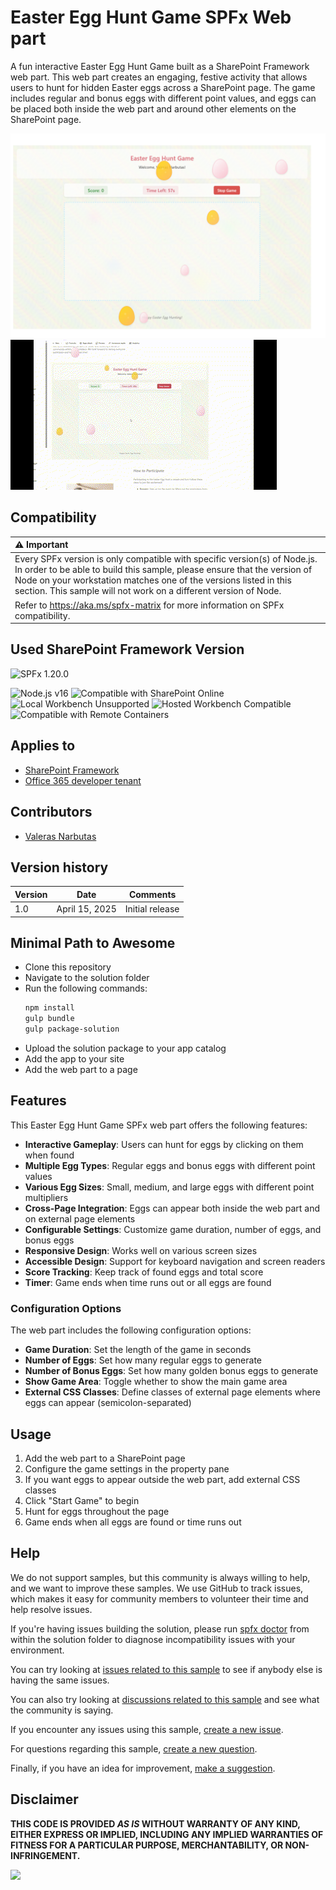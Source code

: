 # Easter Egg Hunt Game SPFx Web part

A fun interactive Easter Egg Hunt Game built as a SharePoint Framework web part. This web part creates an engaging, festive activity that allows users to hunt for hidden Easter eggs across a SharePoint page. The game includes regular and bonus eggs with different point values, and eggs can be placed both inside the web part and around other elements on the SharePoint page.

![Huntgame](./assets/huntgame.png)
![Easter Egg Hunt Game in action](./assets/EasterEggHunt.gif)


## Compatibility

| :warning: Important          |
|:---------------------------|
| Every SPFx version is only compatible with specific version(s) of Node.js. In order to be able to build this sample, please ensure that the version of Node on your workstation matches one of the versions listed in this section. This sample will not work on a different version of Node.|
|Refer to <https://aka.ms/spfx-matrix> for more information on SPFx compatibility.   |


## Used SharePoint Framework Version

![SPFx 1.20.0](https://img.shields.io/badge/version-1.20.0-green.svg)

![Node.js v16 ](https://img.shields.io/badge/Node.js-v16-green.svg)
![Compatible with SharePoint Online](https://img.shields.io/badge/SharePoint%20Online-Compatible-green.svg)
![Local Workbench Unsupported](https://img.shields.io/badge/Local%20Workbench-Unsupported-red.svg "Local workbench is no longer available as of SPFx 1.13 and above")
![Hosted Workbench Compatible](https://img.shields.io/badge/Hosted%20Workbench-Compatible-green.svg)
![Compatible with Remote Containers](https://img.shields.io/badge/Remote%20Containers-Compatible-green.svg)

## Applies to

* [SharePoint Framework](https://learn.microsoft.com/sharepoint/dev/spfx/sharepoint-framework-overview)
* [Office 365 developer tenant](https://learn.microsoft.com/sharepoint/dev/spfx/set-up-your-developer-tenant)

## Contributors

* [Valeras Narbutas](https://github.com/ValerasNarbutas)

## Version history

Version|Date|Comments
-------|----|--------
1.0|April 15, 2025|Initial release

## Minimal Path to Awesome

- Clone this repository
- Navigate to the solution folder
- Run the following commands:
  ```bash
  npm install
  gulp bundle
  gulp package-solution
  ```
- Upload the solution package to your app catalog
- Add the app to your site
- Add the web part to a page

## Features

This Easter Egg Hunt Game SPFx web part offers the following features:

- **Interactive Gameplay**: Users can hunt for eggs by clicking on them when found
- **Multiple Egg Types**: Regular eggs and bonus eggs with different point values
- **Various Egg Sizes**: Small, medium, and large eggs with different point multipliers
- **Cross-Page Integration**: Eggs can appear both inside the web part and on external page elements
- **Configurable Settings**: Customize game duration, number of eggs, and bonus eggs
- **Responsive Design**: Works well on various screen sizes
- **Accessible Design**: Support for keyboard navigation and screen readers
- **Score Tracking**: Keep track of found eggs and total score
- **Timer**: Game ends when time runs out or all eggs are found

### Configuration Options

The web part includes the following configuration options:

- **Game Duration**: Set the length of the game in seconds
- **Number of Eggs**: Set how many regular eggs to generate
- **Number of Bonus Eggs**: Set how many golden bonus eggs to generate
- **Show Game Area**: Toggle whether to show the main game area
- **External CSS Classes**: Define classes of external page elements where eggs can appear (semicolon-separated)

## Usage

1. Add the web part to a SharePoint page
2. Configure the game settings in the property pane
3. If you want eggs to appear outside the web part, add external CSS classes
4. Click "Start Game" to begin
5. Hunt for eggs throughout the page
6. Game ends when all eggs are found or time runs out

## Help

We do not support samples, but this community is always willing to help, and we want to improve these samples. We use GitHub to track issues, which makes it easy for  community members to volunteer their time and help resolve issues.

If you're having issues building the solution, please run [spfx doctor](https://pnp.github.io/cli-microsoft365/cmd/spfx/spfx-doctor/) from within the solution folder to diagnose incompatibility issues with your environment.

You can try looking at [issues related to this sample](https://github.com/pnp/sp-dev-fx-webparts/issues?q=label%3A%22sample%3A%20react-advent-calendar%22) to see if anybody else is having the same issues.

You can also try looking at [discussions related to this sample](https://github.com/pnp/sp-dev-fx-webparts/discussions?discussions_q=react-advent-calendar) and see what the community is saying.

If you encounter any issues using this sample, [create a new issue](https://github.com/pnp/sp-dev-fx-webparts/issues/new?assignees=&labels=Needs%3A+Triage+%3Amag%3A%2Ctype%3Abug-suspected%2Csample%3A%20react-advent-calendar&template=bug-report.yml&sample=react-advent-calendar&authors=@YOURGITHUBUSERNAME&title=react-advent-calendar%20-%20).

For questions regarding this sample, [create a new question](https://github.com/pnp/sp-dev-fx-webparts/issues/new?assignees=&labels=Needs%3A+Triage+%3Amag%3A%2Ctype%3Aquestion%2Csample%3A%20react-advent-calendar&template=question.yml&sample=react-advent-calendar&authors=@YOURGITHUBUSERNAME&title=react-advent-calendar%20-%20).

Finally, if you have an idea for improvement, [make a suggestion](https://github.com/pnp/sp-dev-fx-webparts/issues/new?assignees=&labels=Needs%3A+Triage+%3Amag%3A%2Ctype%3Aenhancement%2Csample%3A%20react-advent-calendar&template=suggestion.yml&sample=react-advent-calendar&authors=@YOURGITHUBUSERNAME&title=react-advent-calendar%20-%20).

## Disclaimer

**THIS CODE IS PROVIDED _AS IS_ WITHOUT WARRANTY OF ANY KIND, EITHER EXPRESS OR IMPLIED, INCLUDING ANY IMPLIED WARRANTIES OF FITNESS FOR A PARTICULAR PURPOSE, MERCHANTABILITY, OR NON-INFRINGEMENT.**

<img src="https://m365-visitor-stats.azurewebsites.net/sp-dev-fx-webparts/samples/react-advent-calendar" />
